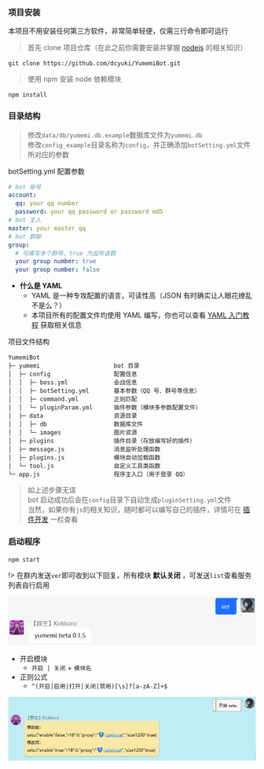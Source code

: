 ### 项目安装

本项目不用安装任何第三方软件，非常简单轻便，仅需三行命令即可运行

> 首先 clone 项目仓库（在此之前你需要安装并掌握 [nodejs](https://nodejs.org) 的相关知识）

```
git clone https://github.com/dcyuki/YumemiBot.git
```

> 使用 npm 安装 node 依赖模块

```
npm install
```

### 目录结构

> 修改`data/db/yumemi.db.example`数据库文件为`yumemi.db`  
> 修改`config_example`目录名称为`config`，并正确添加`botSetting.yml`文件所对应的参数

botSetting.yml 配置参数
```yaml
# bot 账号
account:
  qq: your qq number
  password: your qq password or password md5
# bot 主人
master: your master qq
# bot 群聊
group:
  # 可填写多个群号，true 为监听该群
  your group number: true
  your group number: false
```

- **什么是 YAML**
  + YAML 是一种专攻配置的语言，可读性高（JSON 有时确实让人眼花缭乱不是么？）
  + 本项目所有的配置文件均使用 YAML 编写，你也可以查看 [YAML 入门教程](https://www.runoob.com/w3cnote/yaml-intro.html) 获取相关信息

项目文件结构
```
YumemiBot
├─ yumemi                     bot 目录
│  ├─ config                  配置信息
│  │  ├─ boss.yml             会战信息
│  │  ├─ botSetting.yml       基本参数（QQ 号、群号等信息）
│  │  ├─ command.yml          正则匹配
│  │  └─ pluginParam.yml      插件参数（模块多参数配置文件）
│  ├─ data                    资源目录
│  │  ├─ db                   数据库文件
│  │  └─ images               图片资源
│  ├─ plugins                 插件目录（存放编写好的插件）
│  ├─ message.js              消息监听处理函数
│  ├─ plugins.js              模块自动加载函数
│  └─ tool.js                 自定义工具类函数
└─ app.js                     程序主入口（用于登录 QQ）
```

> 如上述步骤无误  
> bot 启动成功后会在`config`目录下自动生成`pluginSetting.yml`文件  
> 当然，如果你有`js`的相关知识，随时都可以编写自己的插件，详情可在 [插件开发](develop/) 一栏查看

### 启动程序

```
npm start
```

!> 在群内发送`ver`即可收到以下回复，所有模块 **默认关闭** ，可发送`list`查看服务列表自行启用  

![ver](../public/images/demo/ver.png)

- 开启模块
  + `开启 | 关闭` + `模块名`
- 正则公式
  + `^(开启|启用|打开|关闭|禁用)[\s]?[a-zA-Z]+$`

![open](../public/images/demo/open.png)